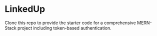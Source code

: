 # LinkedUp

Clone this repo to provide the starter code for a comprehensive MERN-Stack project including token-based authentication.